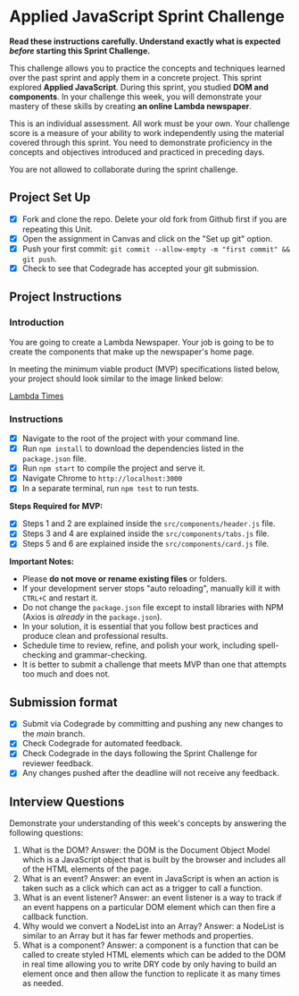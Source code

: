 # Applied JavaScript Sprint Challenge

**Read these instructions carefully. Understand exactly what is expected _before_ starting this Sprint Challenge.**

This challenge allows you to practice the concepts and techniques learned over the past sprint and apply them in a concrete project. This sprint explored **Applied JavaScript**. During this sprint, you studied **DOM and components**. In your challenge this week, you will demonstrate your mastery of these skills by creating **an online Lambda newspaper**.

This is an individual assessment. All work must be your own. Your challenge score is a measure of your ability to work independently using the material covered through this sprint. You need to demonstrate proficiency in the concepts and objectives introduced and practiced in preceding days.

You are not allowed to collaborate during the sprint challenge.

## Project Set Up

-   [x] Fork and clone the repo. Delete your old fork from Github first if you are repeating this Unit.
-   [x] Open the assignment in Canvas and click on the "Set up git" option.
-   [x] Push your first commit: `git commit --allow-empty -m "first commit" && git push`.
-   [x] Check to see that Codegrade has accepted your git submission.

## Project Instructions

### Introduction

You are going to create a Lambda Newspaper. Your job is going to be to create the components that make up the newspaper's home page.

In meeting the minimum viable product (MVP) specifications listed below, your project should look similar to the image linked below:

[Lambda Times](https://tk-assets.lambdaschool.com/cac4803c-6e8f-4846-be0e-b20d82a34a73_lambda-times.png)

### Instructions

-   [x] Navigate to the root of the project with your command line.
-   [x] Run `npm install` to download the dependencies listed in the `package.json` file.
-   [x] Run `npm start` to compile the project and serve it.
-   [x] Navigate Chrome to `http://localhost:3000`
-   [x] In a separate terminal, run `npm test` to run tests.

**Steps Required for MVP:**

-   [x] Steps 1 and 2 are explained inside the `src/components/header.js` file.
-   [x] Steps 3 and 4 are explained inside the `src/components/tabs.js` file.
-   [x] Steps 5 and 6 are explained inside the `src/components/card.js` file.

**Important Notes:**

-   Please **do not move or rename existing files** or folders.
-   If your development server stops "auto reloading", manually kill it with `CTRL+C` and restart it.
-   Do not change the `package.json` file except to install libraries with NPM (Axios is _already_ in the `package.json`).
-   In your solution, it is essential that you follow best practices and produce clean and professional results.
-   Schedule time to review, refine, and polish your work, including spell-checking and grammar-checking.
-   It is better to submit a challenge that meets MVP than one that attempts too much and does not.

## Submission format

-   [x] Submit via Codegrade by committing and pushing any new changes to the _main_ branch.
-   [x] Check Codegrade for automated feedback.
-   [x] Check Codegrade in the days following the Sprint Challenge for reviewer feedback.
-   [x] Any changes pushed after the deadline will not receive any feedback.

## Interview Questions

Demonstrate your understanding of this week's concepts by answering the following questions:

1. What is the DOM?
   Answer: the DOM is the Document Object Model which is a JavaScript object that is built by the browser and includes all of the HTML elements of the page.
2. What is an event?
   Answer: an event in JavaScript is when an action is taken such as a click which can act as a trigger to call a function.
3. What is an event listener?
   Answer: an event listener is a way to track if an event happens on a particular DOM element which can then fire a callback function.
4. Why would we convert a NodeList into an Array?
   Answer: a NodeList is similar to an Array but it has far fewer methods and properties.
5. What is a component?
   Answer: a component is a function that can be called to create styled HTML elements which can be added to the DOM in real time allowing you to write DRY code by only having to build an element once and then allow the function to replicate it as many times as needed.
